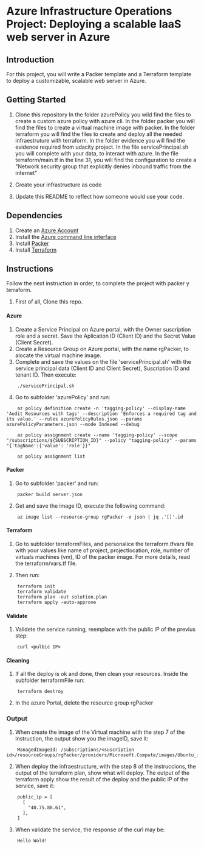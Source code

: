 # Azure Infrastructure Operations Project: Deploying a scalable IaaS web server in Azure

## Introduction
For this project, you will write a Packer template and a Terraform template to deploy a customizable, scalable web server in Azure.

## Getting Started
1. Clone this repository
    In the folder azurePolicy you wild find the files to create a custom azure policy with azure cli.
    In the folder packer you will find the files to create a virtual machine image with packer.
    In the folder terraform you will find the files to create and deploy all the needed infraestruture with terraform.
    In the folder evidence you will find the evidence required from udacity project.
    In the file servicePrincipal.sh you will complete with your data, to interact with azure.
    In the file terraform/main.tf in the line 31, you will find the configuration to create a "Network security group that explicitly denies inbound traffic from the internet"

2. Create your infrastructure as code

3. Update this README to reflect how someone would use your code.

## Dependencies
1. Create an [Azure Account](https://portal.azure.com) 
2. Install the [Azure command line interface](https://docs.microsoft.com/en-us/cli/azure/install-azure-cli?view=azure-cli-latest)
3. Install [Packer](https://www.packer.io/downloads)
4. Install [Terraform](https://www.terraform.io/downloads.html)

## Instructions
Follow the next instruction in order, to complete the project with packer y terraform.

1. First of all, Clone this repo.

#### Azure

1. Create a Service Principal on Azure portal, with the Owner suscription role and a secret. Save the Aplication ID (Client ID) and the Secret Value (Client Secret).
2. Create a Resource Group on Azure portal, with the name rgPacker, to alocate the virtual machine image.
3. Complete and save the values on the file 'servicePrincipal.sh' with the service principal data (Client ID and Client Secret), Suscription ID and tenant ID. Then execute:

```
    ./servicePrincipal.sh
```
4. Go to subfolder 'azurePolicy' and run:

```
    az policy definition create -n 'tagging-policy' --display-name 'Audit Resources with tags' --description 'Enforces a required tag and its value.' --rules azurePolicyRules.json --params azurePolicyParameters.json --mode Indexed --debug
    
    az policy assignment create --name 'tagging-policy' --scope "/subscriptions/${SUBSCRIPTION_ID}" --policy "tagging-policy" --params "{'tagName':{'value': 'role'}}"
    
    az policy assignment list
```

#### Packer


1. Go to subfolder 'packer' and run:
```
    packer build server.json
```
2. Get and save the image ID, execute the following command:
```
    az image list --resource-group rgPacker -o json | jq .'[]'.id
```

#### Terraform

1. Go to subfolder terraformFiles, and personalice the terraform.tfvars file with your values like name of project, projectlocation, role, number of virtuals machines (vm), ID of the packer image. For more details, read the terraform/vars.tf file. 

2. Then run:

```
    terraform init
    terraform validate
    terraform plan -out solution.plan
    terraform apply -auto-approve
```
#### Validate

1. Validete the service running, reemplace with the public IP of the previus step:

```
    curl <pulbic IP>
```

#### Cleaning

1. If all the deploy is ok and done, then clean your resources. Inside the subfolder terraformFile run:

```
    terraform destroy 
```

2. In the azure Portal, delete the resource group rgPacker


### Output

1. When create the image of the Virtual machine with the step 7 of the instruction, the output show you the imageID, save it:
```
    ManagedImageId: /subscriptions/<suscription id>/resourceGroups/rgPacker/providers/Microsoft.Compute/images/Ubuntu_image_1804_lts
```
2. When deploy the infraestructure, with the step 8 of the instruccions, the output of the terraform plan, show what will deploy. The output of the terraform apply show the result of the deploy and the public IP of the service, save it:
```
    public_ip = [
      [
        "40.75.88.61",
      ],
    ]
```
3. When validate the service, the response of the curl may be:
```
    Hello Wold!
```
